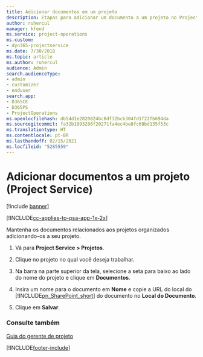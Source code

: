 ```yaml
---
title: Adicionar documentos em um projeto
description: Etapas para adicionar um documento a um projeto no Project Service
author: ruhercul
manager: kfend
ms.service: project-operations
ms.custom:
- dyn365-projectservice
ms.date: 7/30/2018
ms.topic: article
ms.author: ruhercul
audience: Admin
search.audienceType:
- admin
- customizer
- enduser
search.app:
- D365CE
- D365PS
- ProjectOperations
ms.openlocfilehash: db54d1e2820824bc8df32bcb304fd1f22fb694da
ms.sourcegitcommit: fa32b1893286f20271fa4ec4be8fc68bd135f53c
ms.translationtype: HT
ms.contentlocale: pt-BR
ms.lasthandoff: 02/15/2021
ms.locfileid: "5285559"
---
```

# <a name="add-documents-to-a-project-project-service"></a>Adicionar documentos a um projeto (Project Service)

[!include [banner](../includes/psa-now-project-operations.md)]

[!INCLUDE[cc-applies-to-psa-app-1x-2x](../includes/cc-applies-to-psa-app-1x-2x.md)]

Mantenha os documentos relacionados aos projetos organizados adicionando-os a seu projeto.  
  
1. Vá para **Project Service > Projetos**.  
  
2. Clique no projeto no qual você deseja trabalhar.  
  
3. Na barra na parte superior da tela, selecione a seta para baixo ao lado do nome do projeto e clique em **Documentos**.  
  
4. Insira um nome para o documento em **Nome** e copie a URL do local do [!INCLUDE[pn_SharePoint_short](../includes/pn-sharepoint-short.md)] do documento no **Local do Documento**.  
  
5. Clique em **Salvar**.  
  
### <a name="see-also"></a>Consulte também  
 [Guia do gerente de projeto](../psa/project-manager-guide.md)


[!INCLUDE[footer-include](../includes/footer-banner.md)]
